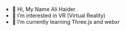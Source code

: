 - 👋 Hi, My Name Ali Haider
- 👀 I’m interested in VR (Virtual Reality)
- 🌱 I’m currently learning Three.js and webxr
<!---
- 💞️ I’m looking to collaborate on ...
- 📫 How to reach me ...


Ali7040/Ali7040 is a ✨ special ✨ repository because its `README.md` (this file) appears on your GitHub profile.
You can click the Preview link to take a look at your changes.
--->

